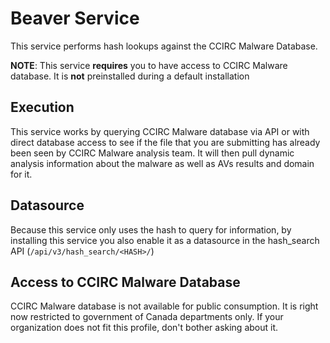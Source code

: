 # Beaver Service

This service performs hash lookups against the CCIRC Malware Database.

**NOTE**: This service **requires** you to have access to CCIRC Malware database. It is **not** preinstalled during a default installation

## Execution

This service works by querying CCIRC Malware database via API or with direct database access to see if the file that you are submitting has already been seen by CCIRC Malware analysis team. It will then pull dynamic analysis information about the malware as well as AVs results and domain for it.

## Datasource

Because this service only uses the hash to query for information, by installing this service you also enable it as a datasource in the hash_search API (`/api/v3/hash_search/<HASH>/`)

## Access to CCIRC Malware Database

CCIRC Malware database is not available for public consumption. It is right now restricted to government of Canada departments only. If your organization does not fit this profile, don't bother asking about it.